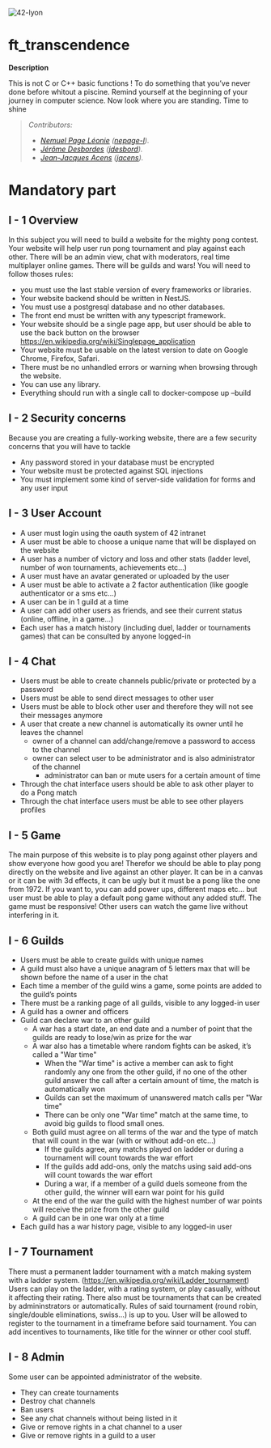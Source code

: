 ![42-lyon](https://user-images.githubusercontent.com/45235527/106354618-6ec65a00-62f3-11eb-8688-ba9e0f4e77de.jpg)

# ft_transcendence

<!-- <img alt="Note" src="https://user-images.githubusercontent.com/45235527/96753610-698e7080-13d0-11eb-9461-d3351c9208d7.png" width="250" height="200" /> -->

<strong>Description</strong>

This is not C or C++ basic functions ! To do something that you’ve never
done before whitout a piscine. Remind yourself at the beginning of your journey in
computer science. Now look where you are standing. Time to shine

> *Contributors:<br>*
> -	   *<a href="https://github.com/nemu69">Nemuel Page Léonie</a> (<a href="https://profile.intra.42.fr/users/nepage-l">nepage-l</a>).<br>*
> -    *<a href="https://github.com/JDesbordes">Jérôme Desbordes</a> (<a href="https://profile.intra.42.fr/users/jdesbord">jdesbord</a>).<br>*
> -    *<a href="https://github.com/AcensJJ">Jean-Jacques Acens</a> (<a href="https://profile.intra.42.fr/users/jacens">jacens</a>).*

# Mandatory part

## I - 1 Overview

In this subject you will need to build a website for the mighty pong contest.
Your website will help user run pong tournament and play against each other.
There will be an admin view, chat with moderators, real time multiplayer online
games.
There will be guilds and wars!
You will need to follow thoses rules:
- you must use the last stable version of every frameworks or libraries.
- Your website backend should be written in NestJS.
- You must use a postgresql database and no other databases.
- The front end must be written with any typescript framework.
- Your website should be a single page app, but user should be able to use the back
button on the browser https://en.wikipedia.org/wiki/Singlepage_application
- Your website must be usable on the latest version to date on Google Chrome,
Firefox, Safari.
- There must be no unhandled errors or warning when browsing through the website.
- You can use any library.
- Everything should run with a single call to docker-compose up –build

## I - 2 Security concerns

Because you are creating a fully-working website, there are a few security concerns that
you will have to tackle
- Any password stored in your database must be encrypted
- Your website must be protected against SQL injections
- You must implement some kind of server-side validation for forms and any user
input

## I - 3 User Account

- A user must login using the oauth system of 42 intranet
- A user must be able to choose a unique name that will be displayed on the website
- A user has a number of victory and loss and other stats (ladder level, number of
won tournaments, achievements etc...)
- A user must have an avatar generated or uploaded by the user
- A user must be able to activate a 2 factor authentication (like google authenticator
or a sms etc...)
- A user can be in 1 guild at a time
- A user can add other users as friends, and see their current status (online, offline,
in a game...)
- Each user has a match history (including duel, ladder or tournaments games) that
can be consulted by anyone logged-in

## I - 4 Chat

- Users must be able to create channels public/private or protected by a password
- Users must be able to send direct messages to other user
- Users must be able to block other user and therefore they will not see their messages
anymore
- A user that create a new channel is automatically its owner until he leaves the
channel
    - owner of a channel can add/change/remove a password to access to the channel
    - owner can select user to be administrator and is also administrator of the
channel
        - administrator can ban or mute users for a certain amount of time
- Through the chat interface users should be able to ask other player to do a Pong
match
- Through the chat interface users must be able to see other players profiles

## I - 5 Game

The main purpose of this website is to play pong against other players and show everyone
how good you are!
Therefor we should be able to play pong directly on the website and live against an
other player.
It can be in a canvas or it can be with 3d effects, it can be ugly but it must be a pong
like the one from 1972.
If you want to, you can add power ups, different maps etc... but user must be able to
play a default pong game without any added stuff.
The game must be responsive!
Other users can watch the game live without interfering in it.

## I - 6 Guilds
- Users must be able to create guilds with unique names
- A guild must also have a unique anagram of 5 letters max that will be shown before
the name of a user in the chat
- Each time a member of the guild wins a game, some points are added to the guild’s
points
- There must be a ranking page of all guilds, visible to any logged-in user
- A guild has a owner and officers
- Guild can declare war to an other guild
    - A war has a start date, an end date and a number of point that the guilds are
ready to lose/win as prize for the war
    - A war also has a timetable where random fights can be asked, it’s called a
"War time"
        - When the "War time" is active a member can ask to fight randomly any
one from the other guild, if no one of the other guild answer the call after
a certain amount of time, the match is automatically won
        - Guilds can set the maximum of unanswered match calls per "War time"
        - There can be only one "War time" match at the same time, to avoid big
guilds to flood small ones.
    - Both guild must agree on all terms of the war and the type of match that will
count in the war (with or without add-on etc...)
        - If the guilds agree, any matchs played on ladder or during a tournament
will count towards the war effort
        - If the guilds add add-ons, only the matchs using said add-ons will count
towards the war effort
        - During a war, if a member of a guild duels someone from the other guild,
the winner will earn war point for his guild
    - At the end of the war the guild with the highest number of war points will
receive the prize from the other guild
    - A guild can be in one war only at a time
- Each guild has a war history page, visible to any logged-in user

## I - 7 Tournament

There must a permanent ladder tournament with a match making system with a ladder
system. (https://en.wikipedia.org/wiki/Ladder_tournament)
Users can play on the ladder, with a rating system, or play casually, without it affecting
their rating. There also must be tournaments that can be created by admininstrators
or automatically. Rules of said tournament (round robin, single/double eliminations,
swiss...) is up to you. User will be allowed to register to the tournament in a timeframe
before said tournament.
You can add incentives to tournaments, like title for the winner or other cool stuff.

## I - 8 Admin

Some user can be appointed administrator of the website.
- They can create tournaments
- Destroy chat channels
- Ban users
- See any chat channels without being listed in it
- Give or remove rights in a chat channel to a user
- Give or remove rights in a guild to a user